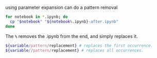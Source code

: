 using parameter expansion can do a pattern removal

```bash
for notebook in *.ipynb; do
  cp "$notebook" "${notebook%.ipynb}-after.ipynb"
done
```

The `%` removes the .ipynb from the end, and simply replaces it.


```bash
${variable/pattern/replacement} # replaces the first occurrence.
${variable//pattern/replacement} # replaces all occurrences.
```

